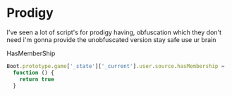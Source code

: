 # Prodigy
I've seen a lot of script's for prodigy having, obfuscation which they don't need i'm gonna provide the unobfuscated version stay safe use ur brain

HasMemberShip
```javascript
Boot.prototype.game['_state']['_current'].user.source.hasMembership =
  function () {
    return true
  }
